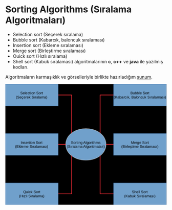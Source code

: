 # Sorting Algorithms (Sıralama Algoritmaları)
* Selection sort (Seçerek sıralama) 
* Bubble sort (Kabarcık, baloncuk sıralaması)
* Insertion sort (Ekleme sıralaması)
* Merge sort (Birleştirme sıralaması)
* Ouick sort (Hızlı sıralama)
* Shell sort (Kabuk sıralaması) algoritmalarının **c**, **c++** ve **java** ile yazılmış kodları.

Algoritmaların karmaşıklık ve görselleriyle birlikte hazırladığım
[sunum](https://github.com/yusufbasol/data-structures/blob/master/SiralamaAlgoritmalari.pdf).

![alt sunum](https://github.com/yusufbasol/data-structures/blob/master/sunum.png)
